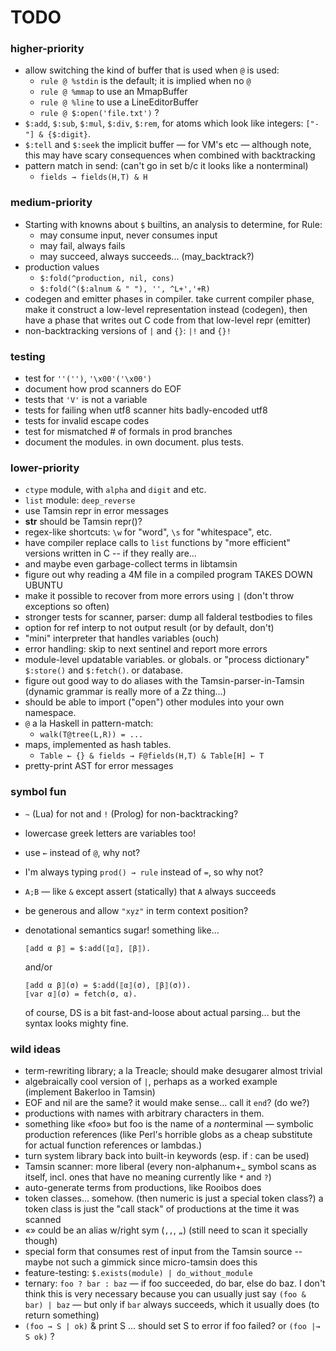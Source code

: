 TODO
====

### higher-priority ###

*   allow switching the kind of buffer that is used when `@` is used:
    *   `rule @ %stdin` is the default; it is implied when no `@`
    *   `rule @ %mmap` to use an MmapBuffer
    *   `rule @ %line` to use a LineEditorBuffer
    *   `rule @ $:open('file.txt')` ?
*   `$:add`, `$:sub`, `$:mul`, `$:div`, `$:rem`, for atoms which look like
    integers: `["-"] & {$:digit}`.
*   `$:tell` and `$:seek` the implicit buffer — for VM's etc — although
    note, this may have scary consequences when combined with backtracking
*   pattern match in send: (can't go in set b/c it looks like a nonterminal)
    *   `fields → fields(H,T) & H`

### medium-priority ###

*   Starting with knowns about `$` builtins, an analysis to determine, for Rule:
    - may consume input, never consumes input
    - may fail, always fails
    - may succeed, always succeeds... (may_backtrack?)
*   production values
    *   `$:fold(^production, nil, cons)`
    *   `$:fold(^($:alnum & " "), '', ^L+','+R)`
*   codegen and emitter phases in compiler.  take current compiler phase,
    make it construct a low-level representation instead (codegen), then
    have a phase that writes out C code from that low-level repr (emitter)
*   non-backtracking versions of `|` and `{}`:  `|!` and `{}!`

### testing ###

*   test for `''('')`, `'\x00'('\x00')`
*   document how prod scanners do EOF
*   tests that `'V'` is not a variable
*   tests for failing when utf8 scanner hits badly-encoded utf8
*   tests for invalid escape codes
*   test for mismatched # of formals in prod branches
*   document the modules.  in own document.  plus tests.

### lower-priority ###

*   `ctype` module, with `alpha` and `digit` and etc.
*   `list` module: `deep_reverse`
*   use Tamsin repr in error messages
*   __str__ should be Tamsin repr()?
*   regex-like shortcuts: `\w` for "word", `\s` for "whitespace", etc.
*   have compiler replace calls to `list` functions
    by "more efficient" versions written in C -- if they really are...
*   and maybe even garbage-collect terms in libtamsin
*   figure out why reading a 4M file in a compiled program TAKES DOWN UBUNTU
*   make it possible to recover from more errors using `|` (don't throw
    exceptions so often)
*   stronger tests for scanner, parser: dump all falderal testbodies to files
*   option for ref interp to not output result (or by default, don't)
*   "mini" interpreter that handles variables (ouch)
*   error handling: skip to next sentinel and report more errors
*   module-level updatable variables.  or globals.  or "process dictionary"
    `$:store()` and `$:fetch()`.  or database.
*   figure out good way to do aliases with the Tamsin-parser-in-Tamsin
    (dynamic grammar is really more of a Zz thing...)
*   should be able to import ("open") other modules into your own namespace.
*   `@` a la Haskell in pattern-match:
    *   `walk(T@tree(L,R)) = ...`
*   maps, implemented as hash tables.
    *   `Table ← {} & fields → F@fields(H,T) & Table[H] ← T`
*   pretty-print AST for error messages

### symbol fun ###

*   `~` (Lua) for not and `!` (Prolog) for non-backtracking?
*   lowercase greek letters are variables too!
*   use `←` instead of `@`, why not?
*   I'm always typing `prod() → rule` instead of `=`, so why not?
*   `A;B` — like `&` except assert (statically) that `A` always succeeds
*   be generous and allow `"xyz"` in term context position?
*   denotational semantics sugar!  something like...
    
        ⟦add α β⟧ = $:add(⟦α⟧, ⟦β⟧).
    
    and/or

        ⟦add α β⟧(σ) = $:add(⟦α⟧(σ), ⟦β⟧(σ)).
        ⟦var α⟧(σ) = fetch(σ, α).

    of course, DS is a bit fast-and-loose about actual parsing...
    but the syntax looks mighty fine.

### wild ideas ###    

*   term-rewriting library; a la Treacle; should make desugarer almost trivial
*   algebraically cool version of `|`, perhaps as a worked example
    (implement Bakerloo in Tamsin)
*   EOF and nil are the same?  it would make sense... call it `end`? (do we?)
*   productions with names with arbitrary characters in them.
*   something like «foo» but foo is the name of a *non*terminal — symbolic
    production references (like Perl's horrible globs as a cheap substitute
    for actual function references or lambdas.)
*   turn system library back into built-in keywords (esp. if : can be used)
*   Tamsin scanner: more liberal (every non-alphanum+_ symbol scans as itself,
    incl. ones that have no meaning currently like `*` and `?`)
*   auto-generate terms from productions, like Rooibos does
*   token classes... somehow.  (then numeric is just a special token class?)
    a token class is just the "call stack" of productions at the time it
    was scanned
*   «» could be an alias w/right sym (`,,`, `„`)
    (still need to scan it specially though)
*   special form that consumes rest of input from the Tamsin source --
    maybe not such a gimmick since micro-tamsin does this
*   feature-testing: `$.exists(module) | do_without_module`
*   ternary: `foo ? bar : baz` — if foo succeeded, do bar, else do baz.
    I don't think this is very necessary because you can usually just say
    `(foo & bar) | baz` — but only if `bar` always succeeds, which it
    usually does (to return something)
*   `(foo → S | ok)` & print S ... should set S to error if foo failed?
    or `(foo |→ S ok)` ?
